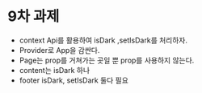 # 9차 과제

- context Api를 활용하여 isDark ,setIsDark를 처리하자.
- Provider로 App을 감싼다.
- Page는 prop를 거쳐가는 곳일 뿐 prop를 사용하지 않는다.
- content는 isDark 하나
- footer isDark, setIsDark 둘다 필요
